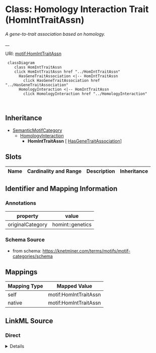 

# Class: Homology Interaction Trait (HomIntTraitAssn) 


_A gene-to-trait association based on homology._

__





URI: [motif:HomIntTraitAssn](https://knetminer.com/terms/motifs/motif-categories/HomIntTraitAssn)






```mermaid
 classDiagram
    class HomIntTraitAssn
    click HomIntTraitAssn href "../HomIntTraitAssn"
      HasGeneTraitAssociation <|-- HomIntTraitAssn
        click HasGeneTraitAssociation href "../HasGeneTraitAssociation"
      HomologyInteraction <|-- HomIntTraitAssn
        click HomologyInteraction href "../HomologyInteraction"
      
      
```





## Inheritance
* [SemanticMotifCategory](SemanticMotifCategory.md)
    * [HomologyInteraction](HomologyInteraction.md)
        * **HomIntTraitAssn** [ [HasGeneTraitAssociation](HasGeneTraitAssociation.md)]



## Slots

| Name | Cardinality and Range | Description | Inheritance |
| ---  | --- | --- | --- |









## Identifier and Mapping Information





### Annotations

| property | value |
| --- | --- |
| originalCategory | homint::genetics |




### Schema Source


* from schema: https://knetminer.com/terms/motifs/motif-categories/schema




## Mappings

| Mapping Type | Mapped Value |
| ---  | ---  |
| self | motif:HomIntTraitAssn |
| native | motif:HomIntTraitAssn |







## LinkML Source

<!-- TODO: investigate https://stackoverflow.com/questions/37606292/how-to-create-tabbed-code-blocks-in-mkdocs-or-sphinx -->

### Direct

<details>
```yaml
name: HomIntTraitAssn
annotations:
  originalCategory:
    tag: originalCategory
    value: homint::genetics
description: 'A gene-to-trait association based on homology.

  '
title: Homology Interaction Trait
notes:
- 'original category no: 5.2'
from_schema: https://knetminer.com/terms/motifs/motif-categories/schema
is_a: HomologyInteraction
mixins:
- HasGeneTraitAssociation

```
</details>

### Induced

<details>
```yaml
name: HomIntTraitAssn
annotations:
  originalCategory:
    tag: originalCategory
    value: homint::genetics
description: 'A gene-to-trait association based on homology.

  '
title: Homology Interaction Trait
notes:
- 'original category no: 5.2'
from_schema: https://knetminer.com/terms/motifs/motif-categories/schema
is_a: HomologyInteraction
mixins:
- HasGeneTraitAssociation

```
</details>